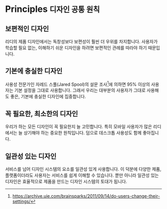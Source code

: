 ---
---

# Principles <small>디자인 공통 원칙</small>

## 보편적인 디자인

리디의 제품 디자인에서는 독창성보다 보편성이 훨씬 더 우위를 차지합니다. 사용자가 학습할 필요 없는, 이해하기 쉬운 디자인을 하려면 보편적인 관례를 따라야 하기 때문입니다.

## 기본에 충실한 디자인

사용성 전문가인 자레드 스풀(Jared Spool)의 설문 조사[^1]에 의하면 95% 이상의 사용자는 기본 설정을 그대로 사용합니다. 그래서 우리는 대부분의 사용자가 그대로 사용해도 좋은, 기본에 충실한 디자인에 집중합니다.

## 꼭 필요한, 최소한의 디자인

우리가 하는 모든 디자인이 꼭 필요한지 늘 고민합니다. 특히 모바일 사용자가 많은 리디에서는 늘 상기해야 하는 중요한 원칙입니다. 덤으로 데스크톱 사용성도 함께 좋아집니다.

## 일관성 있는 디자인

서비스를 넘어 디자인 시스템의 요소를 일관성 있게 사용합니다. 이 덕분에 다양한 제품, 플랫폼이더라도 사용자는 서비스를 쉽게 이해할 수 있습니다. 뿐만 아니라 일관성 있는 디자인은 효율적으로 제품을 만드는 디자인 시스템의 토대가 됩니다.

[^1]: https://archive.uie.com/brainsparks/2011/09/14/do-users-change-their-settings/
